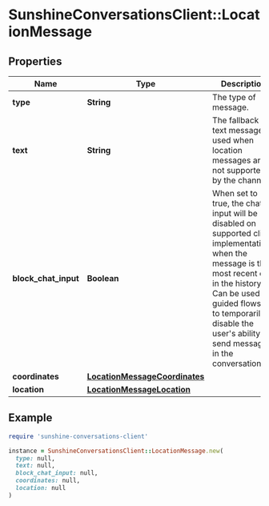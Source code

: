 # SunshineConversationsClient::LocationMessage

## Properties

| Name | Type | Description | Notes |
| ---- | ---- | ----------- | ----- |
| **type** | **String** | The type of message. | [default to &#39;location&#39;] |
| **text** | **String** | The fallback text message used when location messages are not supported by the channel. | [optional][readonly] |
| **block_chat_input** | **Boolean** | When set to true, the chat input will be disabled on supported client implementations when the message is the most recent one in the history. Can be used for guided flows or to temporarily disable the user&#39;s ability to send messages in the conversation. | [optional] |
| **coordinates** | [**LocationMessageCoordinates**](LocationMessageCoordinates.md) |  |  |
| **location** | [**LocationMessageLocation**](LocationMessageLocation.md) |  | [optional] |

## Example

```ruby
require 'sunshine-conversations-client'

instance = SunshineConversationsClient::LocationMessage.new(
  type: null,
  text: null,
  block_chat_input: null,
  coordinates: null,
  location: null
)
```

